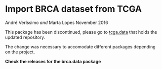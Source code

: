 Import BRCA dataset from TCGA
================
André Veríssimo *and* Marta Lopes
November 2016

This package has been discontinued, please go to [tcga.data](https://github.com/averissimo/tcga.data/) that holds the updated repository.

The change was necessary to accomodate different packages depending on the project.

**Check the releases for the brca.data package**
